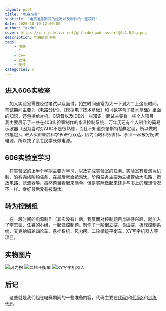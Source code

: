 ```yaml
---
layout: post
title: "电赛准备"
subtitle: "电赛准备期间的经历以及制作的一些项目"
date: 2020-10-19 12:00:00
author: "qxdn"
cover: https://cdn.jsdelivr.net/gh/qxdn/qxdn-assert@0.4.0/bg.png
description: 电赛前的准备
tags: 
    - 电赛
    - C
    - C++
    - 软件
    - 硬件
categories: c
---
```


进入606实验室
----------------
&ensp;&ensp;加入实验室需要经过笔试以及面试。招生时间通常为大一下到大二上这段时间。笔试期间主要为《电路分析》、《模拟电子技术基础》和《数字电子技术基础》里面的知识，还包括单片机、C语音以及IDE的一些知识。面试主要看一些个人项目。我主要展示了一些在403实验室制作的水温控制系统、万年历还有个人制作的简易示波器（因为当时对ADC不是很熟练，而且不知道奈奎斯特抽样定理，所以做的很尴尬）。进入实验室后和学长进行双选，因为当时和张俊伟、李洋一起被分配做电源，所以找了余世民学长做电源。

606实验室学习
----------------
&ensp;&ensp;在实验室的上半个学期主要为学习，以及完成实验室的任务。实验室有着淘汰机制，没有完成阶段任务，在最后就会被淘汰。阶段任务主要为三极管放大电路、运放电路、滤波器等。虽然题目看起来简单，但是实际做起来还是与书上的理想情况不一样。幸好最后没有被淘汰。

转为控制组
---------------
&ensp;&ensp;在一段时间的电源制作（其实没有）后，我反而对控制题目比较感兴趣，就加入了[李志豪](https://github.com/while0l1)、[任睿](https://github.com/renruiwhut)的小组，一起做控制题。制作了一阶倒立摆、自由摆、板球控制系统、麦克纳姆轮四轮车、悬挂系统、风力摆、二轮循迹平衡车、XY写字机器人等项目。

实物图片
-------------
![风力摆](https://cdn.jsdelivr.net/gh/qxdn/qxdn-assert@0.4.0/flb.gif)
![二轮平衡车](https://cdn.jsdelivr.net/gh/qxdn/qxdn-assert@0.4.0/balanceCar.gif)
![XY写字机器人](https://cdn.jsdelivr.net/gh/qxdn/qxdn-assert@0.4.0/XYWriter.gif)


后记
-----------------
&ensp;&ensp;这些就是我们组在电赛期间的一些准备内容，代码主要在[代码1](https://github.com/while0l1/stm32f4_modules)和[代码2](https://github.com/qxdn/MYDS)和[训练代码](https://github.com/qxdn/BIg-Ivan)